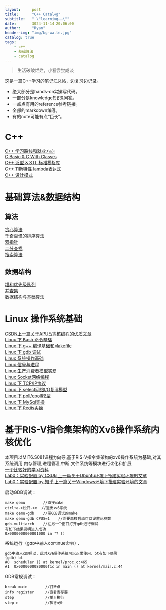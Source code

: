 ```yaml
---
layout:     post
title:      "C++ Catalog"
subtitle:   " \"learning……\""
date:       3024-11-14 20:06:00
author:     "Ryan"
header-img: "img/bg-walle.jpg"
catalog: true
tags:
    - c++
    - 基础算法
    - catalog
---
```


> 生活破破烂烂，小猫尝尝咸淡

这是一篇C++学习的笔记汇总帖，边复习边记录。  
* 绝大部分是hands-on实操写代码。
* 一部分是knowledge知识&问答。
* 一点点有用的reference参考链接。
* 全部的markdown编写。
* 有的note可能有点“巨长”。


# C++  
[C++ 学习路线和就业方向](https://ryanaqu.github.io/2024/11/15/cpp-careerdirection/)  
[C Basic & C With Classes](https://ryanaqu.github.io/2024/12/01/cpp-basic-class/)  
[C++ 泛型 & STL 标准模板库](https://ryanaqu.github.io/2024/12/13/cpp-generic-stl/)  
[C++ 11新特性 lambda表达式](https://ryanaqu.github.io/2025/02/01/cpp-lambda/)  
[C++ 设计模式](https://ryanaqu.github.io/2025/02/20/cpp-designpattern/)  

# 基础算法&数据结构  
## 算法  
[贪心算法](https://ryanaqu.github.io/2025/01/05/cpp-algorithm-greedy/)  
[千奇百怪的排序算法](https://ryanaqu.github.io/2025/01/05/cpp-algorithm-sort/)  
[双指针](https://ryanaqu.github.io/2025/01/05/cpp-algorithm-twopointers/)  
[二分查找](https://ryanaqu.github.io/2025/01/06/cpp-algorithm-binarysearch/)  
[搜索算法](https://ryanaqu.github.io/2025/01/06/cpp-algorithm-search/)  

## 数据结构  
[堆和优先级队列](https://ryanaqu.github.io/2025/02/22/cpp-datastruct-heap/)  
[并查集](https://ryanaqu.github.io/2025/02/22/cpp-datastruct-unionfind/)  
[数据结构与基础算法](https://ryanaqu.github.io/2025/01/05/cpp-algorithm-datastructure/)  

# Linux 操作系统基础  
[CSDN上一篇关于APUE/内核编程的优质文章](https://blog.csdn.net/weixin_36750623/article/details/127408987)  
[Linux 下 Bash 命令基础](https://ryanaqu.github.io/2024/12/15/cpp-linux/)  
[Linux 下 g++ 编译基础和Makefile](https://ryanaqu.github.io/2025/01/02/cpp-compile/)  
[Linux 下 gdb 调试](https://ryanaqu.github.io/2025/01/10/cpp-gdb/)  
[Linux 系统操作基础](https://ryanaqu.github.io/2025/01/10/cpp-linux-operate/)  
[Linux 信号与进程](https://ryanaqu.github.io/2025/01/11/cpp-linux-signalprocess/)  
[Linux 生产消费者模型实现](https://ryanaqu.github.io/2025/01/12/cpp-linux-pcmodel/)  
[Linux Socket网络编程](https://ryanaqu.github.io/2025/01/20/cpp-linux-socket/)  
[Linux 下 TCP/IP协议](https://ryanaqu.github.io/2025/01/23/cpp-linux-netioreuse/)  
[Linux 下 select网络I/O复用模型](https://ryanaqu.github.io/2025/01/23/cpp-linux-netioreuse1/)  
[Linux 下 poll/epoll模型](https://ryanaqu.github.io/2025/01/23/cpp-linux-netioreuse2/)  
[Linux 下 MySql实操](https://ryanaqu.github.io/2025/02/17/cpp-mysql/)  
[Linux 下 Redis实操](https://ryanaqu.github.io/2025/02/18/cpp-redis/)  


# 基于RIS-V指令集架构的Xv6操作系统内核优化  
本项目以MIT6.S081课程为向导,基于RIS-V指令集架构的xv6操作系统为基础,对其系统调用,内存管理,进程管理,中断,文件系统等模块进行优化和扩展  
[一个比较好的学习资料](https://xv6.dgs.zone/)  
[Lab0：实验配置 by CSDN 上一篇关于Ubuntu环境下搭建实验环境的文章](https://blog.csdn.net/LostUnravel/article/details/120397168)  
[Lab0：实验配置 by 知乎 上一篇关于Windows环境下搭建实验环境的文章](https://zhuanlan.zhihu.com/p/449687883)  

启动GDB调试：  
````
make qemu        //直接make
ctrl+a->松开->x  //退出xv6系统
make qemu-gdb    //带GDB调试的make
make qemu-gdb CPUS=1    //需要单核启动可以设置此参数
gdb-multiarch    //在另一个窗口打开gdb进行调试
有如下结果说明进入成功
0x0000000000001000 in ?? ()
````

系统运行（gdb中输入continue命令）：  
````
gdb中输入c即启动，此时Xv6操作系统可以正常使用，bt有如下结果
(gdb) bt
#0  scheduler () at kernel/proc.c:465
#1  0x0000000080000f1c in main () at kernel/main.c:44
````

GDB常规调试：
````
break main        //打断点
info register     //查看寄存器
step              //单步执行
step n            //执行n步
````










